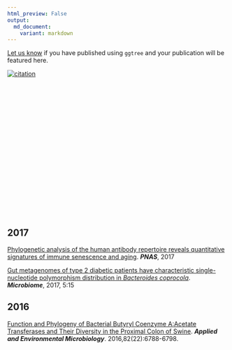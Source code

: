 ```yaml
---
html_preview: False
output:
  md_document:
    variant: markdown
---
```


<!-- AddToAny BEGIN -->
<div class="a2a_kit a2a_kit_size_32 a2a_default_style">

<a class="a2a_dd" href="//www.addtoany.com/share"></a>
<a class="a2a_button_facebook"></a> <a class="a2a_button_twitter"></a>
<a class="a2a_button_google_plus"></a>
<a class="a2a_button_pinterest"></a> <a class="a2a_button_reddit"></a>
<a class="a2a_button_sina_weibo"></a> <a class="a2a_button_wechat"></a>
<a class="a2a_button_douban"></a>

</div>

<script async src="//static.addtoany.com/menu/page.js"></script>
<!-- AddToAny END -->
<link rel="stylesheet" href="https://guangchuangyu.github.io/css/font-awesome.min.css">

[Let us know](https://github.com/GuangchuangYu/featured_img) if you have
published using `ggtree` and your publication will be featured here.

[![citation](https://img.shields.io/badge/cited%20by-8-blue.svg?style=flat)](https://scholar.google.com.hk/scholar?oi=bibs&hl=en&cites=7268358477862164627)
<link rel='stylesheet' href=https://guangchuangyu.github.io/resume/css/morris.css>
<script src='https://guangchuangyu.github.io/resume/css/jquery.min.js' type='text/javascript'></script>
<script src='https://guangchuangyu.github.io/resume/css/raphael-min.js' type='text/javascript'></script>
<script src='https://guangchuangyu.github.io/resume/css/morris-0.4.2.min.js' type='text/javascript'></script>
<style>
  .rChart {
    display: block;
    margin-left: auto; 
    margin-right: auto;
    width: 800px;
    height: 300px;
  }  
  </style>
<div id="chart561c721f7a23" class="rChart morris">

</div>

<script type='text/javascript'>
    var chartParams = {
 "element": "chart561c721f7a23",
"width":            800,
"height":            400,
"xkey": "year",
"ykeys": [
 "cites" 
],
"data": [
 {
 "year": 2016,
"cites":              1,
"pubid": "HtEfBTGE9r8C" 
},
{
 "year": 2017,
"cites":              7,
"pubid": "HtEfBTGE9r8C" 
} 
],
"id": "chart561c721f7a23",
"labels": "cites" 
},
      chartType = "Bar"
    new Morris[chartType](chartParams)
</script>
<!-- citation:=HtEfBTGE9r8C:=7268358477862164627 -->
<!-- article_citation:=HtEfBTGE9r8C -->
<i class="fa fa-calendar"></i> 2017
-----------------------------------

[Phylogenetic analysis of the human antibody repertoire reveals
quantitative signatures of immune senescence and
aging](http://dx.doi.org/10.1073/pnas.1617959114). ***PNAS***, 2017

[Gut metagenomes of type 2 diabetic patients have characteristic
single-nucleotide polymorphism distribution in *Bacteroides
coprocola*](https://microbiomejournal.biomedcentral.com/articles/10.1186/s40168-017-0232-3).
***Microbiome***, 2017, 5:15

<i class="fa fa-calendar"></i> 2016
-----------------------------------

[Function and Phylogeny of Bacterial Butyryl Coenzyme A:Acetate
Transferases and Their Diversity in the Proximal Colon of
Swine](http://aem.asm.org/content/82/22/6788.short). ***Applied and
Environmental Microbiology***. 2016,82(22):6788-6798.
